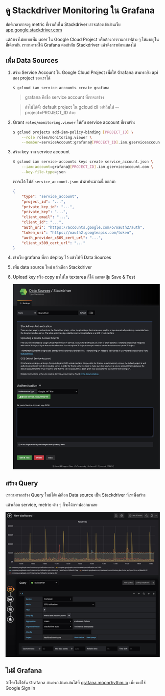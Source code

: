 # ดู Stackdriver Monitoring ใน Grafana

ปกติเวลาเราจะดู metric ที่เราเก็บใน Stackdriver เราจะต้องเข้าผ่านเว็บ [app.google.stackdriver.com](https://app.google.stackdriver.com)

แต่ถ้าเราไม่อยากเพิ่ม user ใน Google Cloud Project หรือต้องการรวมกราฟต่าง ๆ ให้มาอยู่ในที่เดียวกัน เราสามารถให้ Grafana ต่อเข้ากับ Stackdriver แล้วดึงกราฟมาแสดงได้

## เพิ่ม Data Sources

1. สร้าง Service Account ใน Google Cloud Project เพื่อให้ Grafana สามารถยิง api ของ project ของเราได้

    ```sh
    $ gcloud iam service-accounts create grafana
    ```

    > grafana คือชื่อ service account ที่เราจะสร้าง

    > ถ้าไม่ได้ตั้ง default project ใน gcloud cli อย่าลืมใส่ --project=PROJECT_ID ด้วย

1. Grant `roles/monitoring.viewer` ให้กับ service account ที่เราสร้าง

    ```sh
    $ gcloud projects add-iam-policy-binding [PROJECT_ID] \
        --role roles/monitoring.viewer \
        --member=serviceAccount:grafana@[PROJECT_ID].iam.gserviceaccount.com
    ```

1. สร้าง key จาก service account

    ```sh
    $ gcloud iam service-accounts keys create service_account.json \
        --iam-account=grafana@[PROJECT_ID].iam.gserviceaccount.com \
        --key-file-type=json
    ```

    เราจะได้ ไฟล์ `service_account.json` น่าตาประมาณนี้ ออกมา

    ```json
    {
        "type": "service_account",
        "project_id": "...",
        "private_key_id": "...",
        "private_key": "...",
        "client_email": "...",
        "client_id": "...",
        "auth_uri": "https://accounts.google.com/o/oauth2/auth",
        "token_uri": "https://oauth2.googleapis.com/token",
        "auth_provider_x509_cert_url": "...",
        "client_x509_cert_url": "..."
    }
    ```

1. เข้าเว็บ grafana ที่เรา deploy ไว้ แล้วไปที่ Data Sources

1. เพิ่ม data source ใหม่ แล้วเลือก Stackdriver

1. Upload key หรือ copy มาใส่ใน textarea ก็ได้ และกดปุ่ม Save & Test

    ![grafana-datasource](./0006-assets/grafana-sd-datasource.jpg)

## สร้าง Query

เราสามารถสร้าง Query ใหม่ได้แค่เลือก Data source เป็น Stackdriver ที่เราพึ่งสร้าง

แล้วเลือก service, metric ต่าง ๆ ก็จะได้กราฟออกมาเลย

![grafana-query](./0006-assets/grafana-create-query.jpg)

## ไม่มี Grafana

ถ้าใครไม่ได้รัน Grafana สามารถเข้ามาเล่นได้ที่ [grafana.moonrhythm.io](https://grafana.moonrhythm.io)
เพียงแค่ใช้ Google Sign In
